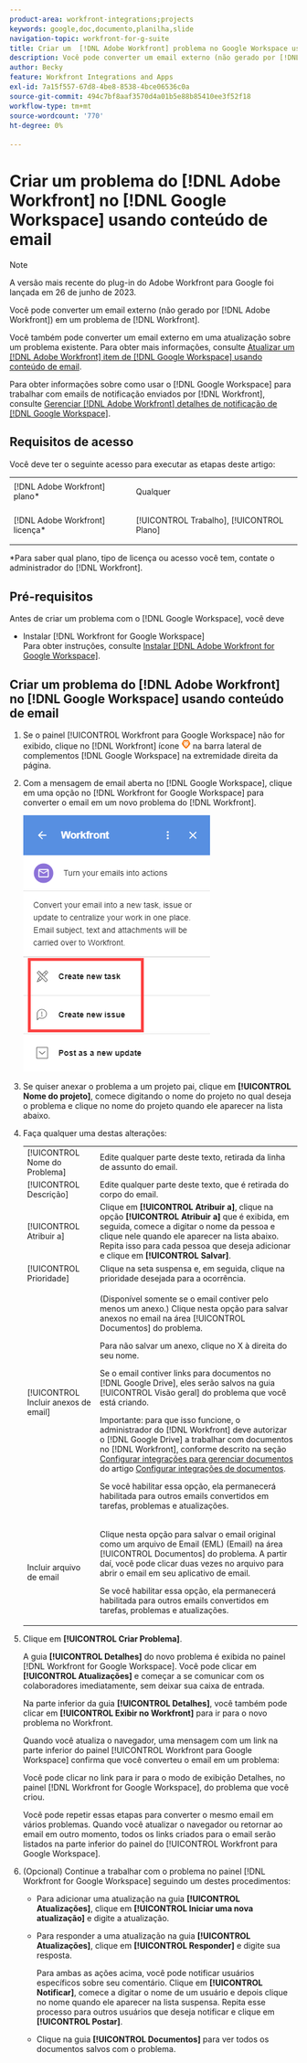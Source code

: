 ```yaml
---
product-area: workfront-integrations;projects
keywords: google,doc,documento,planilha,slide
navigation-topic: workfront-for-g-suite
title: Criar um  [!DNL Adobe Workfront] problema no Google Workspace usando conteúdo de email
description: Você pode converter um email externo (não gerado por [!DNL Adobe Workfront)] em um problema [!DNL Workfront] a.
author: Becky
feature: Workfront Integrations and Apps
exl-id: 7a15f557-67d8-4be8-8538-4bce06536c0a
source-git-commit: 494c7bf8aaf3570d4a01b5e88b85410ee3f52f18
workflow-type: tm+mt
source-wordcount: '770'
ht-degree: 0%

---
```


# Criar um problema do [!DNL Adobe Workfront] no [!DNL Google Workspace] usando conteúdo de email

>[!NOTE]
>
>A versão mais recente do plug-in do Adobe Workfront para Google foi lançada em 26 de junho de 2023.

Você pode converter um email externo (não gerado por [!DNL Adobe Workfront]) em um problema de [!DNL Workfront].

Você também pode converter um email externo em uma atualização sobre um problema existente. Para obter mais informações, consulte [Atualizar um [!DNL Adobe Workfront] item de [!DNL Google Workspace] usando conteúdo de email](../../workfront-integrations-and-apps/workfront-for-g-suite/update-wf-item-using-email-content.md).

Para obter informações sobre como usar o [!DNL Google Workspace] para trabalhar com emails de notificação enviados por [!DNL Workfront], consulte [Gerenciar [!DNL Adobe Workfront] detalhes de notificação de [!DNL Google Workspace]](../../workfront-integrations-and-apps/workfront-for-g-suite/manage-wf-email-notification-details-in-gsuite.md).

## Requisitos de acesso

Você deve ter o seguinte acesso para executar as etapas deste artigo:

<table style="table-layout:auto"> 
 <col> 
 <col> 
 <tbody> 
  <tr> 
   <td role="rowheader">[!DNL Adobe Workfront] plano*</td> 
   <td> <p>Qualquer</p> </td> 
  </tr> 
  <tr> 
   <td role="rowheader">[!DNL Adobe Workfront] licença*</td> 
   <td> <p>[!UICONTROL Trabalho], [!UICONTROL Plano]</p> </td> 
  </tr> 
   </tbody> 
</table>

&#42;Para saber qual plano, tipo de licença ou acesso você tem, contate o administrador do [!DNL Workfront].

## Pré-requisitos

Antes de criar um problema com o [!DNL Google Workspace], você deve

* Instalar [!DNL Workfront for Google Workspace]\
   Para obter instruções, consulte [Instalar [!DNL Adobe Workfront for Google Workspace]](../../workfront-integrations-and-apps/workfront-for-g-suite/install-workfront-for-gsuite.md).

## Criar um problema do [!DNL Adobe Workfront] no [!DNL Google Workspace] usando conteúdo de email

1. Se o painel [!UICONTROL Workfront para Google Workspace] não for exibido, clique no [!DNL Workfront] ícone ![Workfront ícone](assets/wf-lion-icon.png) na barra lateral de complementos [!DNL Google Workspace] na extremidade direita da página.
1. Com a mensagem de email aberta no [!DNL Google Workspace], clique em uma opção no [!DNL Workfront for Google Workspace] para converter o email em um novo problema do [!DNL Workfront].

   ![Converter email](assets/convert-email-task-issue-update.png)

1. Se quiser anexar o problema a um projeto pai, clique em **[!UICONTROL Nome do projeto]**, comece digitando o nome do projeto no qual deseja o problema e clique no nome do projeto quando ele aparecer na lista abaixo.
1. Faça qualquer uma destas alterações:

   <table style="table-layout:auto"> 
    <col> 
    <col> 
    <tbody> 
     <tr> 
      <td role="rowheader">[!UICONTROL Nome do Problema]</td> 
      <td>Edite qualquer parte deste texto, retirada da linha de assunto do email.</td> 
     </tr> 
     <tr> 
      <td role="rowheader">[!UICONTROL Descrição]</td> 
      <td>Edite qualquer parte deste texto, que é retirada do corpo do email.</td> 
     </tr> 
     <tr data-mc-conditions=""> 
      <td role="rowheader">[!UICONTROL Atribuir a]</td> 
      <td>Clique em <strong>[!UICONTROL Atribuir a]</strong>, clique na opção <strong>[!UICONTROL Atribuir a]</strong> que é exibida, em seguida, comece a digitar o nome da pessoa e clique nele quando ele aparecer na lista abaixo. Repita isso para cada pessoa que deseja adicionar e clique em <strong>[!UICONTROL Salvar]</strong>.</td> 
     </tr> 
     <tr data-mc-conditions=""> 
      <td role="rowheader">[!UICONTROL Prioridade]</td> 
      <td>Clique na seta suspensa e, em seguida, clique na prioridade desejada para a ocorrência.</td> 
     </tr> 
     <tr data-mc-conditions=""> 
      <td role="rowheader">[!UICONTROL Incluir anexos de email]</td> 
      <td> <p>(Disponível somente se o email contiver pelo menos um anexo.) Clique nesta opção para salvar anexos no email na área [!UICONTROL Documentos] do problema. </p> <p>Para não salvar um anexo, clique no X à direita do seu nome. </p> <p>Se o email contiver links para documentos no [!DNL Google Drive], eles serão salvos na guia [!UICONTROL Visão geral] do problema que você está criando. </p> <p>Importante: para que isso funcione, o administrador do [!DNL Workfront] deve autorizar o [!DNL Google Drive] a trabalhar com documentos no [!DNL Workfront], conforme descrito na seção <a href="../../administration-and-setup/configure-integrations/configure-document-integrations.md#configur" class="MCXref xref">Configurar integrações para gerenciar documentos</a> do artigo <a href="../../administration-and-setup/configure-integrations/configure-document-integrations.md" class="MCXref xref">Configurar integrações de documentos</a>.</p> <p>Se você habilitar essa opção, ela permanecerá habilitada para outros emails convertidos em tarefas, problemas e atualizações.</p> </td> 
     </tr> 
     <tr data-mc-conditions=""> 
      <td role="rowheader">Incluir arquivo de email</td> 
      <td> <p>Clique nesta opção para salvar o email original como um arquivo de Email (EML) (Email) <span>na área [!UICONTROL Documentos]</span> do problema. A partir daí, você pode clicar duas vezes no arquivo para abrir o email em seu aplicativo de email.</p> <p>Se você habilitar essa opção, ela permanecerá habilitada para outros emails convertidos em tarefas, problemas e atualizações.</p> </td> 
     </tr> 
    </tbody> 
   </table>

1. Clique em **[!UICONTROL Criar Problema]**.

   A guia **[!UICONTROL Detalhes]** do novo problema é exibida no painel [!DNL Workfront for Google Workspace]. Você pode clicar em **[!UICONTROL Atualizações]** e começar a se comunicar com os colaboradores imediatamente, sem deixar sua caixa de entrada.

   Na parte inferior da guia **[!UICONTROL Detalhes]**, você também pode clicar em **[!UICONTROL Exibir no Workfront]** para ir para o novo problema no Workfront.

   Quando você atualiza o navegador, uma mensagem com um link na parte inferior do painel [!UICONTROL Workfront para Google Workspace] confirma que você converteu o email em um problema:

   Você pode clicar no link para ir para o modo de exibição Detalhes, no painel [!DNL Workfront for Google Workspace], do problema que você criou.

   Você pode repetir essas etapas para converter o mesmo email em vários problemas. Quando você atualizar o navegador ou retornar ao email em outro momento, todos os links criados para o email serão listados na parte inferior do painel do [!UICONTROL Workfront para Google Workspace].

1. (Opcional) Continue a trabalhar com o problema no painel [!DNL Workfront for Google Workspace] seguindo um destes procedimentos:

   * Para adicionar uma atualização na guia **[!UICONTROL Atualizações]**, clique em **[!UICONTROL Iniciar uma nova atualização]** e digite a atualização.

   * Para responder a uma atualização na guia **[!UICONTROL Atualizações]**, clique em **[!UICONTROL Responder]** e digite sua resposta.

     Para ambas as ações acima, você pode notificar usuários específicos sobre seu comentário. Clique em **[!UICONTROL Notificar]**, comece a digitar o nome de um usuário e depois clique no nome quando ele aparecer na lista suspensa. Repita esse processo para outros usuários que deseja notificar e clique em **[!UICONTROL Postar]**.

   * Clique na guia **[!UICONTROL Documentos]** para ver todos os documentos salvos com o problema.
